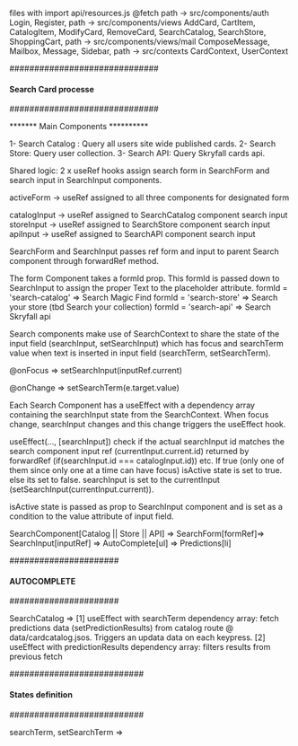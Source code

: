 files with import api/resources.js @fetch path -> src/components/auth Login, Register, path -> src/components/views AddCard, CartItem, CatalogItem, ModifyCard, RemoveCard, SearchCatalog, SearchStore, ShoppingCart, path -> src/components/views/mail ComposeMessage, Mailbox, Message, Sidebar, path -> src/contexts CardContext, UserContext

##############################
#### Search Card processe ####
##############################

******* Main Components **********

1- Search Catalog : Query all users site wide published cards.
2- Search Store: Query user collection.
3- Search API: Query Skryfall cards api.

Shared logic: 
2 x useRef hooks assign search form in SearchForm and search input in SearchInput components.

activeForm -> useRef assigned to all three components for designated form

catalogInput -> useRef assigned to SearchCatalog component search input
storeInput -> useRef assigned to SearchStore component search input
apiInput -> useRef assigned to SearchAPI component search input

SearchForm and SearchInput passes ref form and input to parent Search component through 
forwardRef method. 

The form Component takes a formId prop. This formId is passed down to SearchInput to assign the proper Text to the placeholder attribute. 
formId = 'search-catalog' => Search Magic Find
formId = 'search-store' => Search your store (tbd Search your collection)
formId = 'search-api' => Search Skryfall api


Search components make use of SearchContext to share the state of the input field (searchInput, setSearchInput) which has focus and searchTerm value when text is inserted in input field (searchTerm, setSearchTerm).

@onFocus => setSearchInput(inputRef.current)

@onChange => setSearchTerm(e.target.value)

Each Search Component has a useEffect with a dependency array containing the searchInput state from the SearchContext. When focus change, searchInput changes and this change triggers the useEffect hook. 

useEffect(..., [searchInput]) check if the actual searchInput id matches the search component input ref (currentInput.current.id) returned by forwardRef (if(searchInput.id === catalogInput.id)) etc.
If true (only one of them since only one at a time can have focus) isActive state is set to true. else its set to false. 
searchInput is set to the currentInput (setSearchInput(currentInput.current)). 
 
isActive state is passed as prop to SearchInput component and is set as a condition to the value attribute of input field. 


SearchComponent[Catalog || Store || API] => SearchForm[formRef]=> SearchInput[inputRef] => AutoComplete[ul] => Predictions[li]

######################
#### AUTOCOMPLETE ####
######################

SearchCatalog => 
[1] useEffect with searchTerm dependency array: fetch predictions data (setPredictionResults) from catalog route @ data/cardcatalog.jsos. Triggers an updata data on each keypress. 
[2] useEffect with predictionResults dependency array: filters results from previous fetch



###########################
#### States definition ####
###########################

searchTerm, setSearchTerm => 





